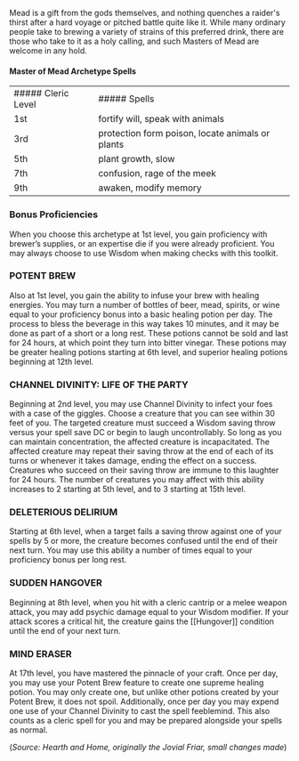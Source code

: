 Mead is a gift from the gods themselves, and nothing quenches a raider's thirst after a hard voyage or pitched battle quite like it.  While many ordinary people take to brewing a variety of strains of this preferred drink, there are those who take to it as a holy calling, and such Masters of Mead are welcome in any hold.

#### Master of Mead Archetype Spells

|                    |                                                  |
| ------------------ | ------------------------------------------------ |
| ##### Cleric Level | ##### Spells                                     |
| 1st                | fortify will, speak with animals                 |
| 3rd                | protection form poison, locate animals or plants |
| 5th                | plant growth, slow                               |
| 7th                | confusion, rage of the meek                      |
| 9th                | awaken, modify memory                            |

### Bonus Proficiencies 
When you choose this archetype at 1st level, you gain proficiency with brewer’s supplies, or an expertise die if you were already proficient. You may always choose to use Wisdom when making checks with this toolkit. 

### POTENT BREW 
Also at 1st level, you gain the ability to infuse your brew with healing energies. You may turn a number of bottles of beer, mead, spirits, or wine equal to your proficiency bonus into a basic healing potion per day. The process to bless the beverage in this way takes 10 minutes, and it may be done as part of a short or a long rest. These potions cannot be sold and last for 24 hours, at which point they turn into bitter vinegar. These potions may be greater healing potions starting at 6th level, and superior healing potions beginning at 12th level.

### CHANNEL DIVINITY: LIFE OF THE PARTY 
Beginning at 2nd level, you may use Channel Divinity to infect your foes with a case of the giggles. Choose a creature that you can see within 30 feet of you. The targeted creature must succeed a Wisdom saving throw versus your spell save DC or begin to laugh uncontrollably. So long as you can maintain concentration, the affected creature is incapacitated. The affected creature may repeat their saving throw at the end of each of its turns or whenever it takes damage, ending the effect on a success. Creatures who succeed on their saving throw are immune to this laughter for 24 hours. The number of creatures you may affect with this ability increases to 2 starting at 5th level, and to 3 starting at 15th level.

### DELETERIOUS DELIRIUM 
Starting at 6th level, when a target fails a saving throw against one of your spells by 5 or more, the creature becomes confused until the end of their next turn. You may use this ability a number of times equal to your proficiency bonus per long rest.

### SUDDEN HANGOVER 
Beginning at 8th level, when you hit with a cleric cantrip or a melee weapon attack, you may add psychic damage equal to your Wisdom modifier. If your attack scores a critical hit, the creature gains the [[Hungover]] condition until the end of your next turn.

### MIND ERASER 
At 17th level, you have mastered the pinnacle of your craft. Once per day, you may use your Potent Brew feature to create one supreme healing potion. You may only create one, but unlike other potions created by your Potent Brew, it does not spoil. 
Additionally, once per day you may expend one use of your Channel Divinity to cast the spell feeblemind. This also counts as a cleric spell for you and may be prepared alongside your spells as normal.

(*Source: Hearth and Home, originally the Jovial Friar, small changes made*)